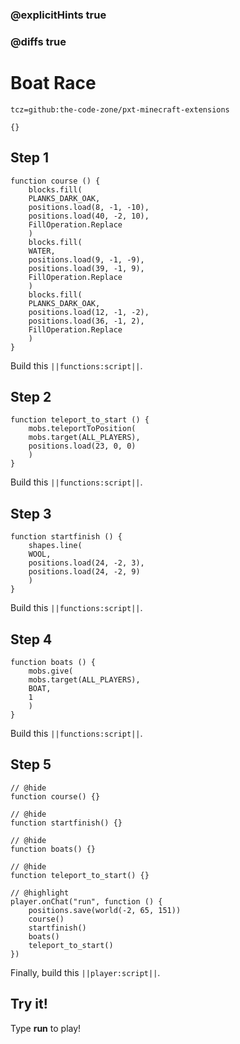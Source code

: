 ### @explicitHints true

### @diffs true

# Boat Race

```package
tcz=github:the-code-zone/pxt-minecraft-extensions
```

```template
{}
```

## Step 1

```blocks
function course () {
    blocks.fill(
    PLANKS_DARK_OAK,
    positions.load(8, -1, -10),
    positions.load(40, -2, 10),
    FillOperation.Replace
    )
    blocks.fill(
    WATER,
    positions.load(9, -1, -9),
    positions.load(39, -1, 9),
    FillOperation.Replace
    )
    blocks.fill(
    PLANKS_DARK_OAK,
    positions.load(12, -1, -2),
    positions.load(36, -1, 2),
    FillOperation.Replace
    )
}
```

Build this ``||functions:script||``.

## Step 2

```blocks
function teleport_to_start () {
    mobs.teleportToPosition(
    mobs.target(ALL_PLAYERS),
    positions.load(23, 0, 0)
    )
}
```

Build this ``||functions:script||``.

## Step 3

```blocks
function startfinish () {
    shapes.line(
    WOOL,
    positions.load(24, -2, 3),
    positions.load(24, -2, 9)
    )
}
```

Build this ``||functions:script||``.

## Step 4

```blocks
function boats () {
    mobs.give(
    mobs.target(ALL_PLAYERS),
    BOAT,
    1
    )
}
```

Build this ``||functions:script||``.

## Step 5

```blocks
// @hide
function course() {}

// @hide
function startfinish() {}

// @hide
function boats() {}

// @hide
function teleport_to_start() {}

// @highlight
player.onChat("run", function () {
    positions.save(world(-2, 65, 151))
    course()
    startfinish()
    boats()
    teleport_to_start()
})
```

Finally, build this ``||player:script||``.

## Try it!

Type **run** to play!